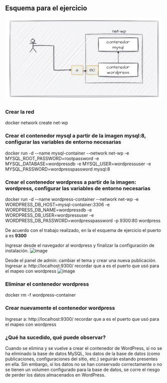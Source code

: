 ## Esquema para el ejercicio
![Imagen](img/esquema-ejercicio5.PNG)

### Crear la red
docker network create net-wp

### Crear el contenedor mysql a partir de la imagen mysql:8, configurar las variables de entorno necesarias
docker run -d --name mysql-container --network net-wp -e MYSQL_ROOT_PASSWORD=rootpassword -e MYSQL_DATABASE=wordpressdb -e MYSQL_USER=wordpressuser -e MYSQL_PASSWORD=wordpresspassword mysql:8


### Crear el contenedor wordpress a partir de la imagen: wordpress, configurar las variables de entorno necesarias
docker run -d --name wordpress-container --network net-wp -e WORDPRESS_DB_HOST=mysql-container:3306 -e WORDPRESS_DB_NAME=wordpressdb -e WORDPRESS_DB_USER=wordpressuser -e WORDPRESS_DB_PASSWORD=wordpresspassword -p 9300:80 wordpress

De acuerdo con el trabajo realizado, en la el esquema de ejercicio el puerto a es **9300**

Ingresar desde el navegador al wordpress y finalizar la configuración de instalación.
![image](https://github.com/user-attachments/assets/465091bc-99c7-456c-9591-7f128b10ab3a)


Desde el panel de admin: cambiar el tema y crear una nueva publicación.
Ingresar a: http://localhost:9300/ 
recordar que a es el puerto que usó para el mapeo con wordpress
![image](https://github.com/user-attachments/assets/3eb41dab-addf-46e3-96b3-3c36f10ddde1)


### Eliminar el contenedor wordpress
docker rm -f wordpress-container

### Crear nuevamente el contenedor wordpress
Ingresar a: http://localhost:9300/ 
recordar que a es el puerto que usó para el mapeo con wordpress

### ¿Qué ha sucedido, qué puede observar?
Cuando se elimina y se vuelve a crear el contenedor de WordPress, si no se ha eliminado la base de datos MySQL, los datos de la base de datos (como publicaciones, configuraciones del sitio, etc.) seguirán estando presentes en ella. Sin embargo, si los datos no se han conservado correctamente o no se tienen un volumen configurado para la base de datos, se corre el riesgo de perder los datos almacenados en WordPress.






